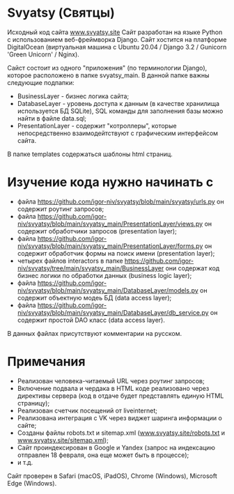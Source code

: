 # Svyatsy (Святцы)

Исходный код сайта www.svyatsy.site
Сайт разработан на языке Python с использованием веб-фреймворка Django.
Сайт хостится на платформе DigitalOcean (виртуальная машина с Ubuntu 20.04 / Django 3.2 / Gunicorn 'Green Unicorn' / Nginx).

Сайст состоит из одного "приложения" (по терминологии Django), которое расположено в папке svyatsy_main.
В данной папке важны следующие подпапки:
* BusinessLayer - бизнес логика сайта;
* DatabaseLayer - уровень доступа к данным (в качестве хранилища используется БД SQLite), SQL команды для заполнения базы можно найти в файле data.sql;
* PresentationLayer - содержит "котроллеры", которые непосредственно взаимодейтствуют с графическим интерфейсом сайта.

В папке templates содержаться шаблоны html страниц.

# Изучение кода нужно начинать с 
* файла https://github.com/igor-niv/svyatsy/blob/main/svyatsy/urls.py он содержит роутинг запросов;
* файла https://github.com/igor-niv/svyatsy/blob/main/svyatsy_main/PresentationLayer/views.py он содержит обработчики запросов (presentation layer);
* файла https://github.com/igor-niv/svyatsy/blob/main/svyatsy_main/PresentationLayer/forms.py он содержит обработчик формы на поиск имени (presentation layer);
* четырех файлов interactors в папке https://github.com/igor-niv/svyatsy/tree/main/svyatsy_main/BusinessLayer они содержат код бизнес логики по обработки данных (business logic layer);
* файла https://github.com/igor-niv/svyatsy/blob/main/svyatsy_main/DatabaseLayer/models.py он содержит объектную модеь БД  (data access layer);
* файла https://github.com/igor-niv/svyatsy/blob/main/svyatsy_main/DatabaseLayer/db_service.py он содержит простой DAO класс (data access layer).

В данных файлах присутствуют комментарии на русском.

# Примечания
* Реализован человека-читаемый URL через роутинг запросов;
* Включение подвала и чердака в HTML коде реализовано через директивы сервера (код в отдаче будет представлять единую HTML страницу);
* Реализован счетчик посещений от liveinternet;
* Реализована интеграция с VK через виджет шаринга информации о сайте;
* Созданы файлы robots.txt и sitemap.xml (www.svyatsy.site/robots.txt и www.svyatsy.site/sitemap.xml);
* Сайт проиндексирован в Google и Yandex (запрос на индексацию отправлен 18 февраля, она еще может быть в процессе);
* и т.д.

Сайт проверен в Safari (macOS, iPadOS), Chrome (Windows), Microsoft Edge (Windows).

